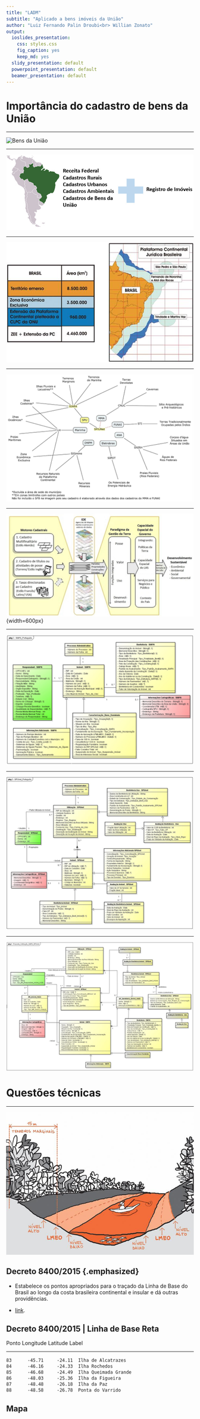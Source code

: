 ```yaml
---
title: "LADM"
subtitle: "Aplicado a bens imóveis da União"
author: "Luiz Fernando Palin Droubi<br> Willian Zonato"
output:
  ioslides_presentation: 
    css: styles.css
    fig_caption: yes
    keep_md: yes
  slidy_presentation: default
  powerpoint_presentation: default
  beamer_presentation: default
---
```




# Importância do cadastro de bens da União

---

![Bens da União](https://cdn.shopify.com/s/files/1/0116/7373/1130/articles/linha_3496_imagem_0_questao-organizacao-dos-estados.jpg?v=1535828132)

---

![Atual situação cadastral no Brasil. Fonte: Frederico, 2014](images/image9.jpg)

---

![Plataforma Continental Jurídica Brasileira. Fonte: CAVALCANTI, 2011.](images/images-002.jpg)

---

![Órgãos responsáveis pelo cadastro de bens públicos. Fonte: Frederico, 2014](images/images-003.jpg)

---

![O cadastro como motor do Sistema de Administração da Terra. Fonte: Adaptado de Williamson et al (2010)](images/images-009.jpg){width=600px}

---

![Modelagem do SIAPA em UML](images/image21.jpg)


---

![Modelagem do SPIUNet em UML](images/images-033.jpg)


---

![Proposta de Unificação SIAPA e SPIUNet](images/images-034.jpg)



# Questões técnicas

---

![Linha média das enchentes ordinárias. Fonte: Saule Júnior et al (2006).](images/images-001.jpg)

## Decreto 8400/2015 {.emphasized}

- Estabelece os pontos apropriados para o traçado da Linha de Base do Brasil ao longo da costa brasileira continental e insular e dá outras providências.

- [link](http://www.planalto.gov.br/ccivil_03/_Ato2015-2018/2015/Decreto/D8400.htm).

## Decreto 8400/2015 | Linha de Base Reta

	

  

 Ponto   Longitude   Latitude  Label                
------  ----------  ---------  ---------------------
    83      -45.71     -24.11  Ilha de Alcatrazes   
    84      -46.16     -24.33  Ilha Rochedos        
    85      -46.68     -24.49  Ilha Queimada Grande 
    86      -48.03     -25.36  Ilha da Figueira     
    87      -48.48     -26.18  Ilha da Paz          
    88      -48.58     -26.78  Ponta do Varrido     

  
## Mapa

<!--html_preserve--><div id="htmlwidget-5b05caef222665457a05" style="width:720px;height:432px;" class="leaflet html-widget"></div>
<script type="application/json" data-for="htmlwidget-5b05caef222665457a05">{"x":{"options":{"crs":{"crsClass":"L.CRS.EPSG3857","code":null,"proj4def":null,"projectedBounds":null,"options":{}}},"calls":[{"method":"addTiles","args":["//{s}.tile.openstreetmap.org/{z}/{x}/{y}.png",null,null,{"minZoom":0,"maxZoom":18,"tileSize":256,"subdomains":"abc","errorTileUrl":"","tms":false,"noWrap":false,"zoomOffset":0,"zoomReverse":false,"opacity":1,"zIndex":1,"detectRetina":false,"attribution":"&copy; <a href=\"http://openstreetmap.org\">OpenStreetMap<\/a> contributors, <a href=\"http://creativecommons.org/licenses/by-sa/2.0/\">CC-BY-SA<\/a>"}]},{"method":"addCircleMarkers","args":[[-24.11,-24.33,-24.49,-25.36,-26.18,-26.78,-27.27,-27.44,-27.49,-27.85,-28.35,-28.54,-28.6],[-45.71,-46.16,-46.68,-48.03,-48.48,-48.58,-48.33,-48.35,-48.35,-48.43,-48.6,-48.75,-48.81],2,null,null,{"interactive":true,"className":"","stroke":true,"color":"#03F","weight":5,"opacity":0.5,"fill":true,"fillColor":"#03F","fillOpacity":0.2},null,null,null,null,["Ilha de Alcatrazes","Ilha Rochedos","Ilha Queimada Grande","Ilha da Figueira","Ilha da Paz","Ponta do Varrido","Ilha Deserta","Ilha do Badejo","Ilha das Aranhas","Ilha dos Moleques do Sul","Ilha Tacami","Ilha Leste","Cabo de Santa Marta Grande"],{"interactive":false,"permanent":false,"direction":"auto","opacity":1,"offset":[0,0],"textsize":"10px","textOnly":false,"className":"","sticky":true},null]},{"method":"addPolylines","args":[[[[{"lng":[-45.71,-46.16,-46.68,-48.03,-48.48,-48.58,-48.33,-48.35,-48.35,-48.43,-48.6,-48.75,-48.81],"lat":[-24.11,-24.33,-24.49,-25.36,-26.18,-26.78,-27.27,-27.44,-27.49,-27.85,-28.35,-28.54,-28.6]}]]],null,null,{"interactive":true,"className":"","stroke":true,"color":"#03F","weight":5,"opacity":0.5,"fill":false,"fillColor":"#03F","fillOpacity":0.2,"smoothFactor":1,"noClip":false},null,null,null,{"interactive":false,"permanent":false,"direction":"auto","opacity":1,"offset":[0,0],"textsize":"10px","textOnly":false,"className":"","sticky":true},null]}],"limits":{"lat":[-28.6,-24.11],"lng":[-48.81,-45.71]}},"evals":[],"jsHooks":[]}</script><!--/html_preserve-->

## Situação SPU

1. Cessão de Espaço Aquático / Certidão de Disponibilidade

Fases:

* Cadastro
* Análise Documental
* Avaliação
* Elaboração do Contrato de Cessão

## Exemplo

[Exemplo de Processo Cessão](../Cessao_Deter.pdf)


